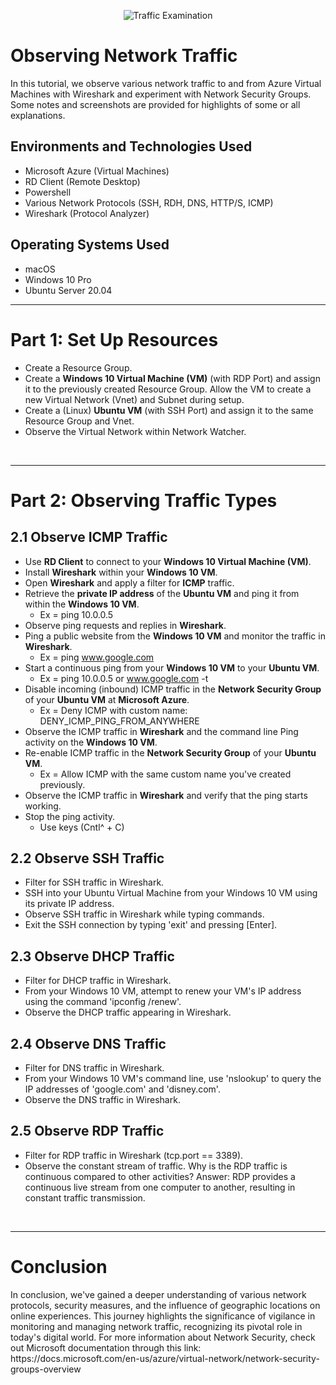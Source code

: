 <p align="center">
<img src="https://i.imgur.com/Ua7udoS.png" alt="Traffic Examination"/>
</p>

<h1>Observing Network Traffic</h1>
In this tutorial, we observe various network traffic to and from Azure Virtual Machines with Wireshark and experiment with Network Security Groups. Some notes and screenshots are provided for highlights of some or all explanations.

<h2>Environments and Technologies Used</h2>

- Microsoft Azure (Virtual Machines)
- RD Client (Remote Desktop)
- Powershell
- Various Network Protocols (SSH, RDH, DNS, HTTP/S, ICMP)
- Wireshark (Protocol Analyzer)

<h2>Operating Systems Used </h2>

- macOS
- Windows 10 Pro
- Ubuntu Server 20.04

-----

<h1>Part 1: Set Up Resources</h1>

- Create a Resource Group.
- Create a **Windows 10 Virtual Machine (VM)** (with RDP Port) and assign it to the previously created Resource Group. Allow the VM to create a new Virtual Network (Vnet) and Subnet during setup.
- Create a (Linux) **Ubuntu VM** (with SSH Port) and assign it to the same Resource Group and Vnet.
- Observe the Virtual Network within Network Watcher.

</br>

-----

<h1>Part 2: Observing Traffic Types</h1>

<h2>2.1 Observe ICMP Traffic</h2>

- Use **RD Client** to connect to your **Windows 10 Virtual Machine (VM)**.
- Install **Wireshark** within your **Windows 10 VM**.
- Open **Wireshark** and apply a filter for **ICMP** traffic.
- Retrieve the **private IP address** of the **Ubuntu VM** and ping it from within the **Windows 10 VM**.
    - Ex = ping 10.0.0.5
- Observe ping requests and replies in **Wireshark**.
- Ping a public website from the **Windows 10 VM** and monitor the traffic in **Wireshark**.
    - Ex = ping www.google.com
- Start a continuous ping from your **Windows 10 VM** to your **Ubuntu VM**.
    - Ex = ping 10.0.0.5 or www.google.com -t
- Disable incoming (inbound) ICMP traffic in the **Network Security Group** of your **Ubuntu VM** at **Microsoft Azure**.
    - Ex = Deny ICMP with custom name: DENY_ICMP_PING_FROM_ANYWHERE
- Observe the ICMP traffic in **Wireshark** and the command line Ping activity on the **Windows 10 VM**.
- Re-enable ICMP traffic in the **Network Security Group** of your **Ubuntu VM**.
    - Ex = Allow ICMP with the same custom name you've created previously.
- Observe the ICMP traffic in **Wireshark** and verify that the ping starts working.
- Stop the ping activity.
    - Use keys (Cntl^ + C)

<h2>2.2 Observe SSH Traffic</h2>

- Filter for SSH traffic in Wireshark.
- SSH into your Ubuntu Virtual Machine from your Windows 10 VM using its private IP address.
- Observe SSH traffic in Wireshark while typing commands.
- Exit the SSH connection by typing 'exit' and pressing [Enter].


<h2>2.3 Observe DHCP Traffic</h2>

- Filter for DHCP traffic in Wireshark.
- From your Windows 10 VM, attempt to renew your VM's IP address using the command 'ipconfig /renew'.
- Observe the DHCP traffic appearing in Wireshark.

<h2>2.4 Observe DNS Traffic</h2>

- Filter for DNS traffic in Wireshark.
- From your Windows 10 VM's command line, use 'nslookup' to query the IP addresses of 'google.com' and 'disney.com'.
- Observe the DNS traffic in Wireshark.

<h2>2.5 Observe RDP Traffic</h2>

- Filter for RDP traffic in Wireshark (tcp.port == 3389).
- Observe the constant stream of traffic. Why is the RDP traffic is continuous compared to other activities? Answer: RDP provides a continuous live stream from one computer to another, resulting in constant traffic transmission.

</br>

-----
<h1>Conclusion</h1>
In conclusion, we've gained a deeper understanding of various network protocols, security measures, and the influence of geographic locations on online experiences. This journey highlights the significance of vigilance in monitoring and managing network traffic, recognizing its pivotal role in today's digital world. For more information about Network Security, check out Microsoft documentation through this link: https://docs.microsoft.com/en-us/azure/virtual-network/network-security-groups-overview
